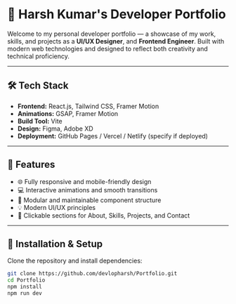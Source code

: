 # 🚀 Harsh Kumar's Developer Portfolio

Welcome to my personal developer portfolio — a showcase of my work, skills, and projects as a  **UI/UX Designer**, and **Frontend Engineer**. Built with modern web technologies and designed to reflect both creativity and technical proficiency.



---

## 🛠️ Tech Stack

- **Frontend:** React.js, Tailwind CSS, Framer Motion
- **Animations:** GSAP, Framer Motion
- **Build Tool:** Vite
- **Design:** Figma, Adobe XD
- **Deployment:** GitHub Pages / Vercel / Netlify (specify if deployed)

---

## 📁 Features

- 🌐 Fully responsive and mobile-friendly design
- 💻 Interactive animations and smooth transitions
- 🧩 Modular and maintainable component structure
- 💡 Modern UI/UX principles
- 🔗 Clickable sections for About, Skills, Projects, and Contact

---

## 🚧 Installation & Setup

Clone the repository and install dependencies:

```bash
git clone https://github.com/devlopharsh/Portfolio.git
cd Portfolio
npm install
npm run dev
